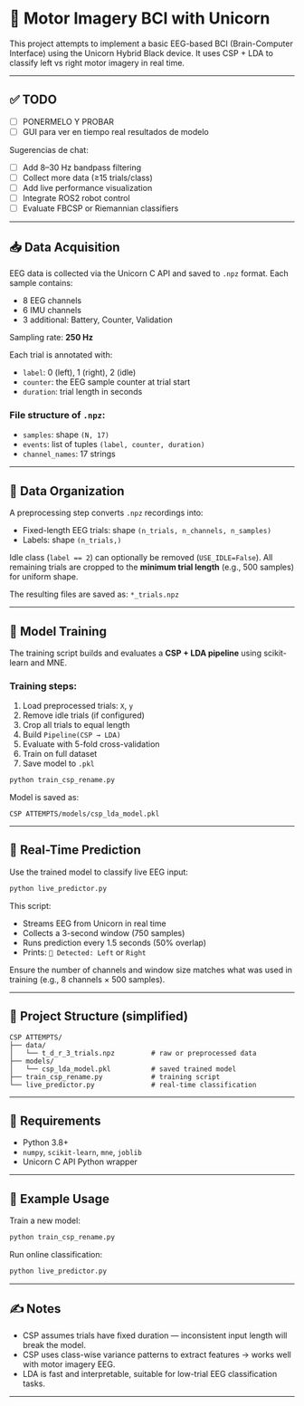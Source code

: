 # 🧠 Motor Imagery BCI with Unicorn

This project attempts to implement a basic EEG-based BCI (Brain-Computer Interface) using the Unicorn Hybrid Black device. It uses CSP + LDA to classify left vs right motor imagery in real time.

---

## ✅ TODO
- [ ] PONERMELO Y PROBAR
- [ ] GUI para ver en tiempo real resultados de modelo

Sugerencias de chat:
- [ ] Add 8–30 Hz bandpass filtering
- [ ] Collect more data (≥15 trials/class)
- [ ] Add live performance visualization
- [ ] Integrate ROS2 robot control
- [ ] Evaluate FBCSP or Riemannian classifiers

---

## 📥 Data Acquisition

EEG data is collected via the Unicorn C API and saved to `.npz` format. Each sample contains:

- 8 EEG channels
- 6 IMU channels
- 3 additional: Battery, Counter, Validation

Sampling rate: **250 Hz**

Each trial is annotated with:

- `label`: 0 (left), 1 (right), 2 (idle)
- `counter`: the EEG sample counter at trial start
- `duration`: trial length in seconds

### File structure of `.npz`:
- `samples`: shape `(N, 17)`
- `events`: list of tuples `(label, counter, duration)`
- `channel_names`: 17 strings

---

## 🧹 Data Organization

A preprocessing step converts `.npz` recordings into:
- Fixed-length EEG trials: shape `(n_trials, n_channels, n_samples)`
- Labels: shape `(n_trials,)`

Idle class (`label == 2`) can optionally be removed (`USE_IDLE=False`).
All remaining trials are cropped to the **minimum trial length** (e.g., 500 samples) for uniform shape.

The resulting files are saved as: `*_trials.npz`

---

## 🧠 Model Training

The training script builds and evaluates a **CSP + LDA pipeline** using scikit-learn and MNE.

### Training steps:
1. Load preprocessed trials: `X`, `y`
2. Remove idle trials (if configured)
3. Crop all trials to equal length
4. Build `Pipeline(CSP → LDA)`
5. Evaluate with 5-fold cross-validation
6. Train on full dataset
7. Save model to `.pkl`

```bash
python train_csp_rename.py
```

Model is saved as:
```
CSP ATTEMPTS/models/csp_lda_model.pkl
```

---

## 🔮 Real-Time Prediction

Use the trained model to classify live EEG input:

```bash
python live_predictor.py
```

This script:
- Streams EEG from Unicorn in real time
- Collects a 3-second window (750 samples)
- Runs prediction every 1.5 seconds (50% overlap)
- Prints: `🧠 Detected: Left` or `Right`

Ensure the number of channels and window size matches what was used in training (e.g., 8 channels × 500 samples).

---

## 📂 Project Structure (simplified)

```
CSP ATTEMPTS/
├── data/
│   └── t_d_r_3_trials.npz         # raw or preprocessed data
├── models/
│   └── csp_lda_model.pkl          # saved trained model
├── train_csp_rename.py            # training script
└── live_predictor.py              # real-time classification
```

---

## 📌 Requirements

- Python 3.8+
- `numpy`, `scikit-learn`, `mne`, `joblib`
- Unicorn C API Python wrapper

---

## 🧪 Example Usage

Train a new model:
```bash
python train_csp_rename.py
```

Run online classification:
```bash
python live_predictor.py
```

---

## ✍️ Notes

- CSP assumes trials have fixed duration — inconsistent input length will break the model.
- CSP uses class-wise variance patterns to extract features → works well with motor imagery EEG.
- LDA is fast and interpretable, suitable for low-trial EEG classification tasks.

---
